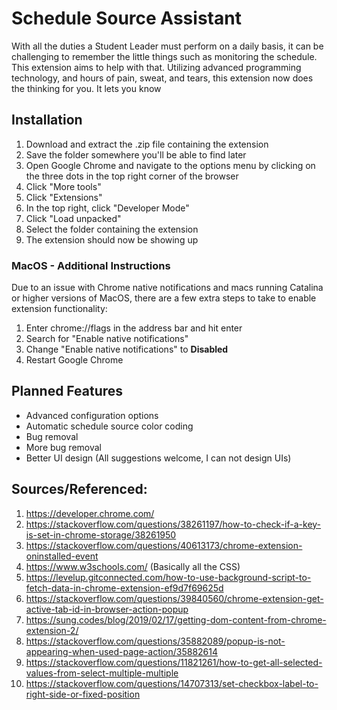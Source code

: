 # Schedule Source Assistant
With all the duties a Student Leader must perform on a daily basis, it can be challenging to remember the little things such as monitoring the schedule. This extension aims to help with that. Utilizing advanced programming technology, and hours of pain, sweat, and tears, this extension now does the thinking for you. It lets you know


## Installation
1. Download and extract the .zip file containing the extension
2. Save the folder somewhere you'll be able to find later
3. Open Google Chrome and navigate to the options menu by clicking on the three dots in the top right corner of the browser
4. Click "More tools"
5. Click "Extensions"
6. In the top right, click "Developer Mode"
7. Click "Load unpacked"
8. Select the folder containing the extension
9. The extension should now be showing up 

### MacOS - Additional Instructions
Due to an issue with Chrome native notifications and macs running Catalina or higher versions of MacOS, there are a few extra steps to take to enable extension functionality:
1. Enter chrome://flags in the address bar and hit enter
2. Search for "Enable native notifications"
3. Change "Enable native notifications" to <b>Disabled</b>
4. Restart Google Chrome


## Planned Features
* Advanced configuration options
* Automatic schedule source color coding
* Bug removal
* More bug removal
* Better UI design (All suggestions welcome, I can not design UIs)


## Sources/Referenced:
1. https://developer.chrome.com/
2. https://stackoverflow.com/questions/38261197/how-to-check-if-a-key-is-set-in-chrome-storage/38261950
3. https://stackoverflow.com/questions/40613173/chrome-extension-oninstalled-event
4. https://www.w3schools.com/ (Basically all the CSS)
5. https://levelup.gitconnected.com/how-to-use-background-script-to-fetch-data-in-chrome-extension-ef9d7f69625d
6. https://stackoverflow.com/questions/39840560/chrome-extension-get-active-tab-id-in-browser-action-popup
7. https://sung.codes/blog/2019/02/17/getting-dom-content-from-chrome-extension-2/
8. https://stackoverflow.com/questions/35882089/popup-is-not-appearing-when-used-page-action/35882614
9. https://stackoverflow.com/questions/11821261/how-to-get-all-selected-values-from-select-multiple-multiple
10. https://stackoverflow.com/questions/14707313/set-checkbox-label-to-right-side-or-fixed-position